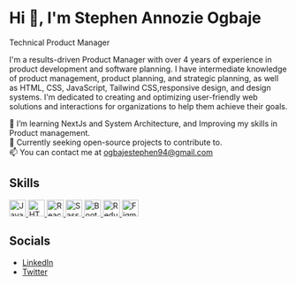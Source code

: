 # Hi 👋, I'm Stephen Annozie Ogbaje
Technical Product Manager

I'm a results-driven Product Manager with over 4 years of experience in product development and software planning. I have intermediate knowledge of product management, product planning, and strategic planning, as well as HTML, CSS, JavaScript, Tailwind CSS,responsive design, and design systems. I'm dedicated to creating and optimizing user-friendly web solutions and interactions for organizations to help them achieve their goals.

🔭 I’m learning NextJs and System Architecture, and Improving my skills in Product management.  
🚀 Currently seeking open-source projects to contribute to.  
📫 You can contact me at [ogbajestephen94@gmail.com](mailto:ogbajestephen94@gmail.com)  

## Skills

<a href="https://developer.mozilla.org/en-US/docs/Web/JavaScript">
  <img src="https://cdn.jsdelivr.net/gh/devicons/devicon/icons/javascript/javascript-original.svg" alt="JavaScript" width="30" height="30"/>
</a>
<a href="https://developer.mozilla.org/en-US/docs/Web/Guide/HTML/HTML5">
  <img src="https://cdn.jsdelivr.net/gh/devicons/devicon/icons/html5/html5-original.svg" alt="HTML5" width="30" height="30"/>
</a>
<a href="https://reactjs.org/">
  <img src="https://cdn.jsdelivr.net/gh/devicons/devicon/icons/react/react-original.svg" alt="React" width="30" height="30"/>
</a>
<a href="https://sass-lang.com/">
  <img src="https://cdn.jsdelivr.net/gh/devicons/devicon/icons/sass/sass-original.svg" alt="Sass" width="30" height="30"/>
</a>
<a href="https://getbootstrap.com/">
  <img src="https://cdn.jsdelivr.net/gh/devicons/devicon/icons/bootstrap/bootstrap-original.svg" alt="Bootstrap" width="30" height="30"/>
</a>
<a href="https://redux.js.org/">
  <img src="https://cdn.jsdelivr.net/gh/devicons/devicon/icons/redux/redux-original.svg" alt="Redux" width="30" height="30"/>
</a>
<a href="https://www.figma.com/">
  <img src="https://cdn.jsdelivr.net/gh/devicons/devicon/icons/figma/figma-original.svg" alt="Figma" width="30" height="30"/>
</a>
</a>

## Socials

- [LinkedIn](https://www.linkedin.com/in/stephen-ogbaje/)
- [Twitter](https://x.com/iamsirsteve)
